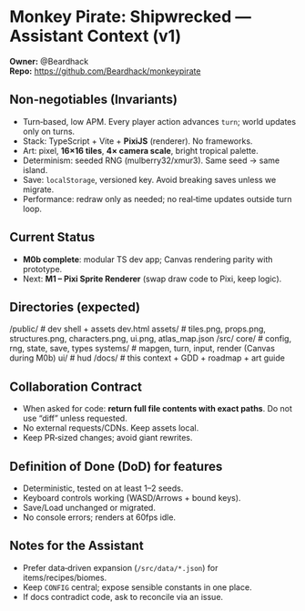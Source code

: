 # Monkey Pirate: Shipwrecked — Assistant Context (v1)

**Owner:** @Beardhack  
**Repo:** https://github.com/Beardhack/monkeypirate

## Non‑negotiables (Invariants)
- Turn‑based, low APM. Every player action advances `turn`; world updates only on turns.
- Stack: TypeScript + Vite + **PixiJS** (renderer). No frameworks.
- Art: pixel, **16×16 tiles**, **4× camera scale**, bright tropical palette.
- Determinism: seeded RNG (mulberry32/xmur3). Same seed → same island.
- Save: `localStorage`, versioned key. Avoid breaking saves unless we migrate.
- Performance: redraw only as needed; no real‑time updates outside turn loop.

## Current Status
- **M0b complete**: modular TS dev app; Canvas rendering parity with prototype.
- Next: **M1 – Pixi Sprite Renderer** (swap draw code to Pixi, keep logic).

## Directories (expected)
/public/ # dev shell + assets
dev.html
assets/ # tiles.png, props.png, structures.png, characters.png, ui.png, atlas_map.json
/src/
core/ # config, rng, state, save, types
systems/ # mapgen, turn, input, render (Canvas during M0b)
ui/ # hud
/docs/ # this context + GDD + roadmap + art guide

## Collaboration Contract
- When asked for code: **return full file contents with exact paths**. Do not use “diff” unless requested.
- No external requests/CDNs. Keep assets local.
- Keep PR‑sized changes; avoid giant rewrites.

## Definition of Done (DoD) for features
- Deterministic, tested on at least 1–2 seeds.
- Keyboard controls working (WASD/Arrows + bound keys).
- Save/Load unchanged or migrated.
- No console errors; renders at 60fps idle.

## Notes for the Assistant
- Prefer data‑driven expansion (`/src/data/*.json`) for items/recipes/biomes.
- Keep `CONFIG` central; expose sensible constants in one place.
- If docs contradict code, ask to reconcile via an issue.
